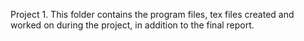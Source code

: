 Project 1. This folder contains the program files, tex files created and worked on during the project, in addition to the final report.